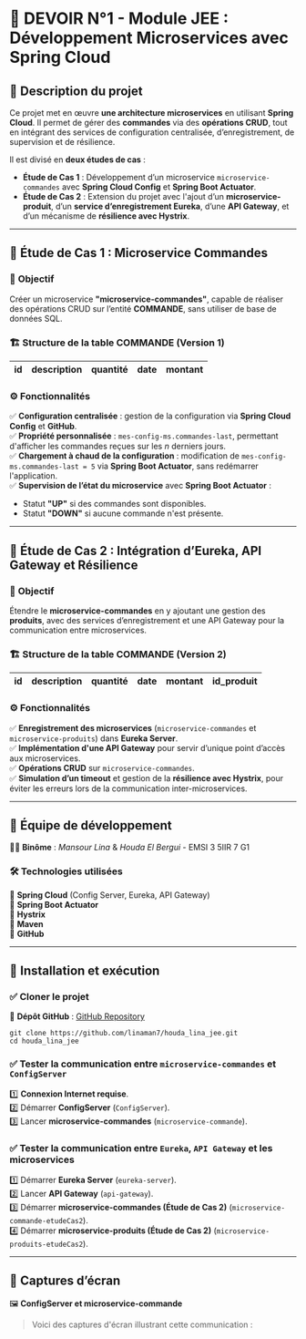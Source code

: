 
# 📌 DEVOIR N°1 - Module JEE : Développement Microservices avec Spring Cloud

## 📝 Description du projet 

Ce projet met en œuvre **une architecture microservices** en utilisant **Spring Cloud**. Il permet de gérer des **commandes** via des **opérations CRUD**, tout en intégrant des services de configuration centralisée, d’enregistrement, de supervision et de résilience.  

Il est divisé en **deux études de cas** :  
- **Étude de Cas 1** : Développement d’un microservice `microservice-commandes` avec **Spring Cloud Config** et **Spring Boot Actuator**.  
- **Étude de Cas 2** : Extension du projet avec l'ajout d’un **microservice-produit**, d’un **service d’enregistrement Eureka**, d’une **API Gateway**, et d’un mécanisme de **résilience avec Hystrix**.  

---

## 🔹 **Étude de Cas 1 : Microservice Commandes**  

### 🎯 **Objectif**  
Créer un microservice **"microservice-commandes"**, capable de réaliser des opérations CRUD sur l’entité **COMMANDE**, sans utiliser de base de données SQL.  

### 🏗️ **Structure de la table COMMANDE (Version 1)**  
| id  | description | quantité | date | montant |
|-----|------------|----------|------|---------|

### ⚙️ **Fonctionnalités**  
✅ **Configuration centralisée** : gestion de la configuration via **Spring Cloud Config** et **GitHub**.  
✅ **Propriété personnalisée** : `mes-config-ms.commandes-last`, permettant d'afficher les commandes reçues sur les *n* derniers jours.  
✅ **Chargement à chaud de la configuration** : modification de `mes-config-ms.commandes-last = 5` via **Spring Boot Actuator**, sans redémarrer l'application.  
✅ **Supervision de l’état du microservice** avec **Spring Boot Actuator** :  
   - Statut **"UP"** si des commandes sont disponibles.  
   - Statut **"DOWN"** si aucune commande n'est présente.  

---

## 🔹 **Étude de Cas 2 : Intégration d’Eureka, API Gateway et Résilience**  

### 🎯 **Objectif**  
Étendre le **microservice-commandes** en y ajoutant une gestion des **produits**, avec des services d’enregistrement et une API Gateway pour la communication entre microservices.  

### 🏗️ **Structure de la table COMMANDE (Version 2)**  
| id  | description | quantité | date | montant | id_produit |
|-----|------------|----------|------|---------|-----------|

### ⚙️ **Fonctionnalités**  
✅ **Enregistrement des microservices** (`microservice-commandes` et `microservice-produits`) dans **Eureka Server**.  
✅ **Implémentation d'une API Gateway** pour servir d’unique point d’accès aux microservices.  
✅ **Opérations CRUD** sur `microservice-commandes`.  
✅ **Simulation d’un timeout** et gestion de la **résilience avec Hystrix**, pour éviter les erreurs lors de la communication inter-microservices.  

---

## 👥 **Équipe de développement**  
👩‍💻 **Binôme** : *Mansour Lina* & *Houda El Bergui* - EMSI 3 5IIR 7 G1  

### 🛠️ **Technologies utilisées**  
🔹 **Spring Cloud** (Config Server, Eureka, API Gateway)  
🔹 **Spring Boot Actuator**  
🔹 **Hystrix**  
🔹 **Maven**  
🔹 **GitHub**  

---

## 🚀 **Installation et exécution**  

### ✅ **Cloner le projet**  
📂 **Dépôt GitHub** : [GitHub Repository](https://github.com/linaman7/houda_lina_jee.git)  

```
git clone https://github.com/linaman7/houda_lina_jee.git
cd houda_lina_jee
```

### ✅ **Tester la communication entre `microservice-commandes` et `ConfigServer`**  
1️⃣ **Connexion Internet requise**.  
2️⃣ Démarrer **ConfigServer** (`ConfigServer`).  
3️⃣ Lancer **microservice-commandes** (`microservice-commande`).  

### ✅ **Tester la communication entre `Eureka`, `API Gateway` et les microservices**  
1️⃣ Démarrer **Eureka Server** (`eureka-server`).  
2️⃣ Lancer **API Gateway** (`api-gateway`).  
3️⃣ Démarrer **microservice-commandes (Étude de Cas 2)** (`microservice-commande-etudeCas2`).  
4️⃣ Démarrer **microservice-produits (Étude de Cas 2)** (`microservice-produits-etudeCas2`).  

---

## 📸 **Captures d’écran**  

🖼️ **ConfigServer et microservice-commande**  
> Voici des captures d'écran illustrant cette communication :


